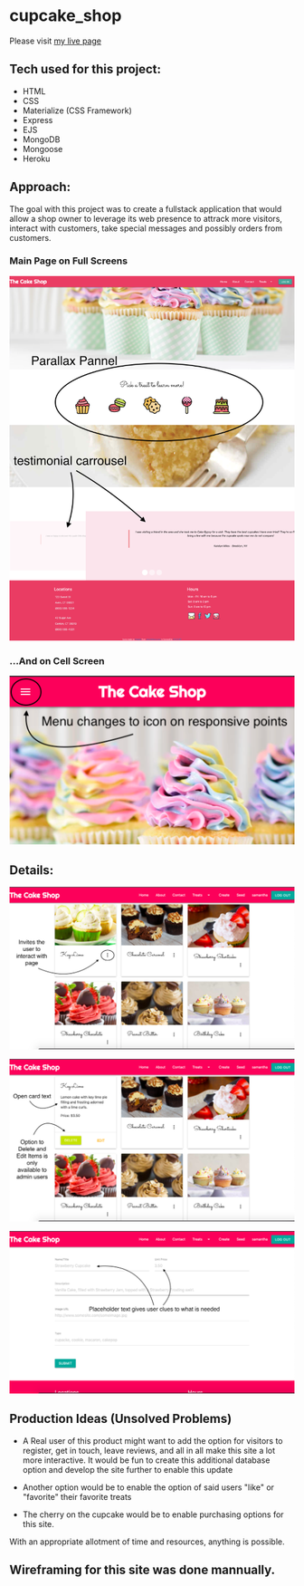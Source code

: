# cupcake_shop
Please visit [my live page](https://obscure-badlands-99546.herokuapp.com/)

## Tech used for this project:
- HTML
- CSS
- Materialize (CSS Framework)
- Express
- EJS
- MongoDB
- Mongoose
- Heroku

## Approach:

The goal with this project was to create a fullstack application that would allow a shop owner to leverage its web presence to attrack more visitors, interact with customers, take special messages and possibly orders from customers.

### Main Page on Full Screens
![full main page](https://github.com/samdfernandes/cupcake_shop/blob/master/public/Screenshots%20Aug%202019/fullshotlargescreen.png)

### ...And on Cell Screen
![cell phone page](https://github.com/samdfernandes/cupcake_shop/blob/master/public/Screenshots%20Aug%202019/Screen%20Shot%202019-08-08%20at%202.44.17%20PM.png)

## Details:
![Cupcakes Page](https://github.com/samdfernandes/cupcake_shop/blob/master/public/Screenshots%20Aug%202019/Screen%20Shot%202019-08-08%20at%202.47.14%20PM.png)

![Cupcake Detail](https://github.com/samdfernandes/cupcake_shop/blob/master/public/Screenshots%20Aug%202019/Screen%20Shot%202019-08-08%20at%202.52.00%20PM.png)

![Forms Page](https://github.com/samdfernandes/cupcake_shop/blob/master/public/Screenshots%20Aug%202019/Screen%20Shot%202019-08-08%20at%202.47.29%20PM.png)

## Production Ideas (Unsolved Problems)

* A Real user of this product might want to add the option for visitors to register, get in touch, leave reviews, and all in all make this site a lot more interactive. It would be fun to create this additional database option and develop the site further to enable this update

* Another option would be to enable the option of said users "like" or "favorite" their favorite treats

* The cherry on the cupcake would be to enable purchasing options for this site. 

With an appropriate allotment of time and resources, anything is possible.

## Wireframing for this site was done mannually. 


